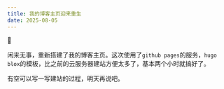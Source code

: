```yaml
---
title: 我的博客主页迎来重生
date: 2025-08-05
---
```


🎉

闲来无事，重新搭建了我的博客主页。这次使用了`github pages`的服务，`hugo blox`的模板，比之前的云服务器建站方便太多了，基本两个小时就搞好了。

有空可以写一写建站的过程，明天再说吧。